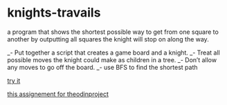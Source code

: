 # knights-travails

a program that shows the shortest possible way to get from one square to
another by outputting all squares the knight will stop on along the way.

_- Put together a script that creates a game board and a knight.
_- Treat all possible moves the knight could make as children in a tree.
_- Don’t allow any moves to go off the board.
_- use BFS to find the shortest path

<a href =""> try it

this assignement for <a href="https://www.theodinproject.com/lessons/javascript-knights-travails">theodinproject</a>
